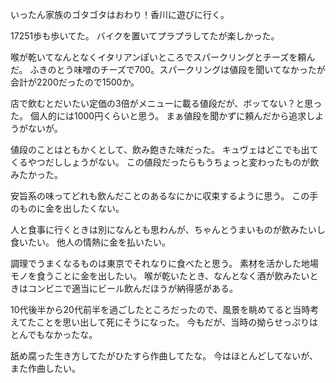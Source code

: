 いったん家族のゴタゴタはおわり！香川に遊びに行く。

17251歩も歩いてた。
バイクを置いてプラプラしてたが楽しかった。

喉が乾いてなんとなくイタリアンぽいところでスパークリングとチーズを頼んだ。
ふきのとう味噌のチーズで700。スパークリングは値段を聞いてなかったが会計が2200だったので1500か。

店で飲むとだいたい定価の3倍がメニューに載る値段だが、ボッてない？と思った。
個人的には1000円くらいと思う。
まぁ値段を聞かずに頼んだから追求しようがないが。

値段のことはともかくとして、飲み飽きた味だった。
キュヴェはどこでも出てくるやつだししょうがない。
この値段だったらもうちょっと変わったものが飲みたかった。

安旨系の味ってどれも飲んだことのあるなにかに収束するように思う。
この手のものに金を出したくない。

人と食事に行くときは別になんとも思わんが、ちゃんとうまいものが飲みたいし食いたい。
他人の情熱に金を払いたい。

調理でうまくなるものは東京でそれなりに食べたと思う。
素材を活かした地場モノを食うことに金を出したい。
喉が乾いたとき、なんとなく酒が飲みたいときはコンビニで適当にビール飲んだほうが納得感がある。

10代後半から20代前半を過ごしたところだったので、風景を眺めてると当時考えてたことを思い出して死にそうになった。
今もだが、当時の拗らせっぷりはとんでもなかったな。

舐め腐った生き方してたがひたすら作曲してたな。
今はほとんどしてないが、また作曲したい。

